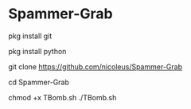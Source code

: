 # Spammer-Grab

pkg install git

pkg install python

git clone https://github.com/nicoleus/Spammer-Grab

cd Spammer-Grab

chmod +x TBomb.sh
./TBomb.sh
